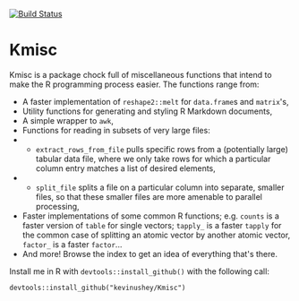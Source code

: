 [![Build Status](https://travis-ci.org/kevinushey/Kmisc.png)](https://travis-ci.org/kevinushey/Kmisc)

# Kmisc

Kmisc is a package chock full of miscellaneous functions that intend to make
the R programming process easier. The functions range from:

  * A faster implementation of `reshape2::melt` for `data.frame`s and `matrix`'s,
  * Utility functions for generating and styling R Markdown documents,
  * A simple wrapper to `awk`,
  * Functions for reading in subsets of very large files:
  * * `extract_rows_from_file` pulls specific rows from a (potentially large)
  tabular data file, where we only take rows for which a particular column
  entry matches a list of desired elements,
  * * `split_file` splits a file on a particular column into separate, smaller
  files, so that these smaller files are more amenable to parallel processing,
  * Faster implementations of some common R functions; e.g. `counts` is a faster
  version of `table` for single vectors; `tapply_` is a faster `tapply` for the
  common case of splitting an atomic vector by another atomic vector,
  `factor_` is a faster `factor`...
  * And more! Browse the index to get an idea of everything that's there.

Install me in R with `devtools::install_github()` with the following call:

    devtools::install_github("kevinushey/Kmisc")

